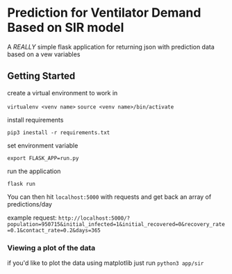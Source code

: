 # Prediction for Ventilator Demand Based on SIR model

A _REALLY_ simple flask application for returning json with prediction data based on a vew variables

## Getting Started

create a virtual environment to work in

`virtualenv <venv name>`
`source <venv name>/bin/activate`

install requirements

`pip3 inestall -r requirements.txt`

set environment variable

`export FLASK_APP=run.py`

run the application

`flask run`

You can then hit `localhost:5000` with requests and get back an array of predictions/day

example request: `http://localhost:5000/?population=950715&initial_infected=1&initial_recovered=0&recovery_rate=0.1&contact_rate=0.2&days=365`

### Viewing a plot of the data

if you'd like to plot the data using matplotlib just run `python3 app/sir`
